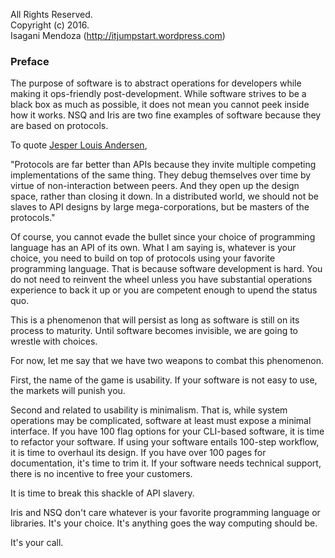 All Rights Reserved.<br>
Copyright (c) 2016.<br>
Isagani Mendoza (http://itjumpstart.wordpress.com)<br>


### Preface

The purpose of software is to abstract operations for developers while making it ops-friendly post-development. While software strives to be a black box as much as possible, it does not mean you cannot peek inside how it works. NSQ and Iris are two fine examples of software because they are based on protocols. 

To quote [Jesper Louis Andersen](https://medium.com/this-is-not-a-monad-tutorial/interview-with-jesper-louis-andersen-about-erlang-haskell-ocaml-go-idris-the-jvm-software-and-b0de06440fbd#),

"Protocols are far better than APIs because they invite multiple competing implementations of the same thing. They debug themselves over time by virtue of non-interaction between peers. And they open up the design space, rather than closing it down. In a distributed world, we should not be slaves to API designs by large mega-corporations, but be masters of the protocols."

Of course, you cannot evade the bullet since your choice of programming language has an API of its own. What I am saying is, whatever is your choice, you need to build on top of protocols using your favorite programming language. That is because software development is hard. You do not need to reinvent the wheel unless you have substantial operations experience to back it up or you are competent enough to upend the status quo.

This is a phenomenon that will persist as long as software is still on its process to maturity. Until software becomes invisible, we are going to wrestle with choices.

For now, let me say that we have two weapons to combat this phenomenon.

First, the name of the game is usability. If your software is not easy to use, the markets will punish you.

Second and related to usability is minimalism. That is, while system operations may be complicated, software at least must expose a minimal interface. If you have 100 flag options for your CLI-based software, it is time to refactor your software. If using your software entails 100-step workflow, it is time to overhaul its design. If you have over 100 pages for documentation, it's time to trim it. If your software needs technical support, there is no incentive to free your customers.

It is time to break this shackle of API slavery.

Iris and NSQ don't care whatever is your favorite programming language or libraries. It's your choice. It's anything goes the way computing should be.

It's your call.
